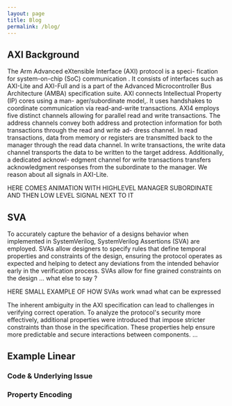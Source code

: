 ```yaml
---
layout: page
title: Blog
permalink: /blog/
---
```


## AXI Background
The Arm Advanced eXtensible Interface (AXI) protocol is a speci-
fication for system-on-chip (SoC) communication . It consists
of interfaces such as AXI-Lite and AXI-Full and is a part of the
Advanced Microcontroller Bus Architecture (AMBA) specification
suite. AXI connects Intellectual Property (IP) cores using a man-
ager/subordinate model,. It uses handshakes to coordinate
communication via read-and-write transactions.
AXI4 employs five distinct channels
allowing for parallel read and write transactions. The address channels convey both address and protection
information for both transactions through the read and write ad-
dress channel. In read transactions, data from memory or registers
are transmitted back to the manager through the read data channel.
In write transactions, the write data channel transports the data to
be written to the target address. Additionally, a dedicated acknowl-
edgment channel for write transactions transfers acknowledgment
responses from the subordinate to the manager. We reason about
all signals in AXI-Lite.

HERE COMES ANIMATION WITH HIGHLEVEL MANAGER SUBORDINATE AND THEN LOW LEVEL SIGNAL NEXT TO IT

## SVA
To accurately capture the behavior of a designs behavior when implemented in SystemVerilog, SystemVerilog Assertions (SVA) are employed. SVAs allow designers to specify rules that define temporal properties and constraints of the design, ensuring the protocol operates as expected and helping to detect any deviations from the intended behavior early in the verification process. SVAs allow for fine grained constraints on the design ... what else to say ?  

HERE SMALL EXAMPLE OF HOW SVAs work wnad what can be expressed

The inherent ambiguity in the AXI specification can lead to challenges in verifying correct operation. To analyze the protocol's security more effectively, additional properties were introduced that impose stricter constraints than those in the specification. These properties help ensure more predictable and secure interactions between components. ... 

## Example Linear

### Code & Underlying Issue

### Property Encoding


